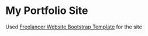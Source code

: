 # My Portfolio Site

Used [Freelancer Website Bootstrap Template](https://startbootstrap.com/template-overviews/freelancer/) for the site
